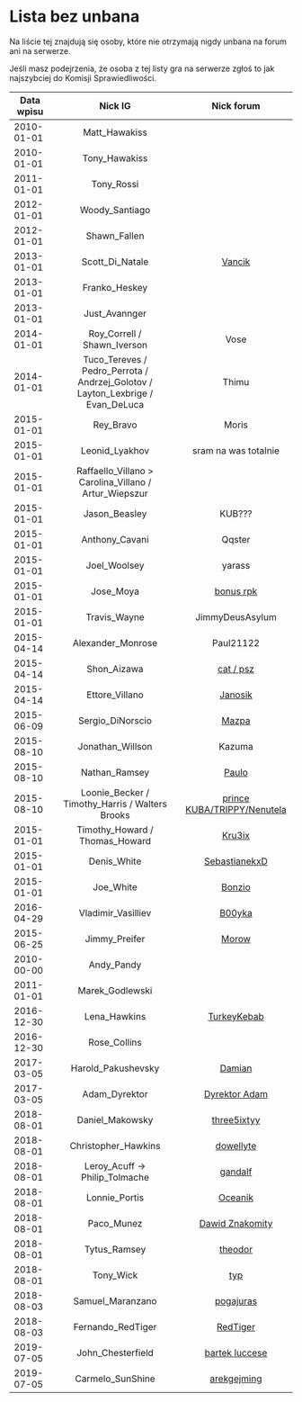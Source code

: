 # Lista bez unbana

Na liście tej znajdują się osoby, które nie otrzymają nigdy unbana na forum ani na serwerze.

Jeśli masz podejrzenia, że osoba z tej listy gra na serwerze zgłoś to jak najszybciej do Komisji Sprawiedliwości.

| Data wpisu | Nick IG | Nick forum |
| ---------- | :-----: | :--------: |
| 2010-01-01 | Matt_Hawakiss |  |
| 2010-01-01 | Tony_Hawakiss |  |
| 2011-01-01 | Tony_Rossi |  |
| 2012-01-01 | Woody_Santiago |  |
| 2012-01-01 | Shawn_Fallen |  |
| 2013-01-01 | Scott_Di_Natale | [Vancik](https://mrucznik-rp.pl/user/5677-vancik/) |
| 2013-01-01 | Franko_Heskey | |
| 2013-01-01 | Just_Avannger | |
| 2014-01-01 | Roy_Correll / Shawn_Iverson | Vose |
| 2014-01-01 | Tuco_Tereves / Pedro_Perrota / Andrzej_Golotov / Layton_Lexbrige / Evan_DeLuca | Thimu |
| 2015-01-01 | Rey_Bravo | Moris |
| 2015-01-01 | Leonid_Lyakhov | sram na was totalnie |
| 2015-01-01 | Raffaello_Villano > Carolina_Villano / Artur_Wiepszur | |
| 2015-01-01 | Jason_Beasley | KUB??? |
| 2015-01-01 | Anthony_Cavani | Qqster |
| 2015-01-01 | Joel_Woolsey | yarass |
| 2015-01-01 | Jose_Moya | [bonus rpk](https://mrucznik-rp.pl/user/19335-bonusrpk/) |
| 2015-01-01 | Travis_Wayne | JimmyDeusAsylum |
| 2015-04-14 | Alexander_Monrose | Paul21122 |
| 2015-04-14 | Shon_Aizawa | [cat / psz](https://mrucznik-rp.pl/user/417-psz/) |
| 2015-04-14 | Ettore_Villano | [Janosik](https://mrucznik-rp.pl/user/15224-janosikpowrut/) |
| 2015-06-09 | Sergio_DiNorscio | [Mazpa](https://mrucznik-rp.pl/user/10246-mazpa/) |
| 2015-08-10 | Jonathan_Willson | Kazuma |
| 2015-08-10 | Nathan_Ramsey | [Paulo](https://mrucznik-rp.pl/user/49-paulo/) |
| 2015-08-10 | Loonie_Becker / Timothy_Harris / Walters Brooks | [prince KUBA/TRIPPY/Nenutela](https://mrucznik-rp.pl/user/151-prince-kuba/) |
| 2015-01-01 | Timothy_Howard / Thomas_Howard | [Kru3ix](https://mrucznik-rp.pl/user/4436-kru3ix/) |
| 2015-01-01 | Denis_White | [SebastianekxD](https://mrucznik-rp.pl/user/1541-sebastianxd/) |
| 2015-01-01 | Joe_White | [Bonzio](https://mrucznik-rp.pl/user/95-bonzio/) |
| 2016-04-29 | Vladimir_Vasilliev | [B00yka](https://mrucznik-rp.pl/user/328-b00yka-the-legend/) |
| 2015-06-25 | Jimmy_Preifer | [Morow](https://mrucznik-rp.pl/user/7898-morow/) |
| 2010-00-00 | Andy_Pandy | |
| 2011-01-01 | Marek_Godlewski | |
| 2016-12-30 | Lena_Hawkins | [TurkeyKebab](https://mrucznik-rp.pl/user/2056-turkeykebab/) |
| 2016-12-30 | Rose_Collins | |
| 2017-03-05 | Harold_Pakushevsky | [Damian](https://mrucznik-rp.pl/user/21-damian/) |
| 2017-03-05 | Adam_Dyrektor | [Dyrektor Adam](https://mrucznik-rp.pl/user/51-hrabia-don-adamo/) |
| 2018-08-01 | Daniel_Makowsky | [three5ixtyy](https://mrucznik-rp.pl/user/7961-three5ixtyy/) |
| 2018-08-01 | Christopher_Hawkins | [dowellyte](https://mrucznik-rp.pl/user/2127-dowellyte/) |
| 2018-08-01 | Leroy_Acuff -> Philip_Tolmache | [gandalf](https://mrucznik-rp.pl/user/3465-gandalf/) |
| 2018-08-01 | Lonnie_Portis | [Oceanik](https://mrucznik-rp.pl/user/12205-oceanik/) |
| 2018-08-01 | Paco_Munez | [Dawid Znakomity](https://mrucznik-rp.pl/user/7251-dawid-znakomity/) |
| 2018-08-01 | Tytus_Ramsey | [theodor](https://mrucznik-rp.pl/user/4593-theodor/) |
| 2018-08-01 | Tony_Wick | [typ](https://mrucznik-rp.pl/user/15778-typ/) |
| 2018-08-03 | Samuel_Maranzano | [pogajuras](https://mrucznik-rp.pl/user/17672-pogajuras/) |
| 2018-08-03 | Fernando_RedTiger | [RedTiger](https://mrucznik-rp.pl/user/796-redtiger/) |
| 2019-07-05 | John_Chesterfield | [bartek luccese](https://mrucznik-rp.pl/user/347-bartek-luccese/) |
| 2019-07-05 | Carmelo_SunShine | [arekgejming](https://mrucznik-rp.pl/user/12042-arekgejming/) |

